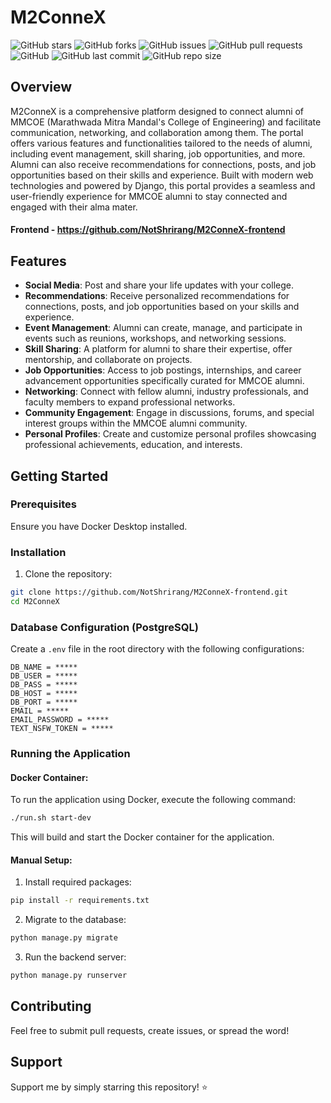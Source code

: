# M2ConneX


![GitHub stars](https://img.shields.io/github/stars/NotShrirang/M2ConneX?style=social)
![GitHub forks](https://img.shields.io/github/forks/NotShrirang/M2ConneX?style=social)
![GitHub issues](https://img.shields.io/github/issues/NotShrirang/M2ConneX)
![GitHub pull requests](https://img.shields.io/github/issues-pr/NotShrirang/M2ConneX)
![GitHub](https://img.shields.io/github/license/NotShrirang/M2ConneX)
![GitHub last commit](https://img.shields.io/github/last-commit/NotShrirang/M2ConneX)
![GitHub repo size](https://img.shields.io/github/repo-size/NotShrirang/M2ConneX)

## Overview

M2ConneX is a comprehensive platform designed to connect alumni of MMCOE (Marathwada Mitra Mandal's College of Engineering) and facilitate communication, networking, and collaboration among them. The portal offers various features and functionalities tailored to the needs of alumni, including event management, skill sharing, job opportunities, and more. Alumni can also receive recommendations for connections, posts, and job opportunities based on their skills and experience. Built with modern web technologies and powered by Django, this portal provides a seamless and user-friendly experience for MMCOE alumni to stay connected and engaged with their alma mater.

#### Frontend - https://github.com/NotShrirang/M2ConneX-frontend

## Features

- **Social Media**: Post and share your life updates with your college.
- **Recommendations**: Receive personalized recommendations for connections, posts, and job opportunities based on your skills and experience.
- **Event Management**: Alumni can create, manage, and participate in events such as reunions, workshops, and networking sessions.
- **Skill Sharing**: A platform for alumni to share their expertise, offer mentorship, and collaborate on projects.
- **Job Opportunities**: Access to job postings, internships, and career advancement opportunities specifically curated for MMCOE alumni.
- **Networking**: Connect with fellow alumni, industry professionals, and faculty members to expand professional networks.
- **Community Engagement**: Engage in discussions, forums, and special interest groups within the MMCOE alumni community.
- **Personal Profiles**: Create and customize personal profiles showcasing professional achievements, education, and interests.

## Getting Started

### Prerequisites

Ensure you have Docker Desktop installed.

### Installation

1. Clone the repository:

```sh
git clone https://github.com/NotShrirang/M2ConneX-frontend.git
cd M2ConneX
```

### Database Configuration (PostgreSQL)

Create a `.env` file in the root directory with the following configurations:
```
DB_NAME = *****
DB_USER = *****
DB_PASS = *****
DB_HOST = *****
DB_PORT = *****
EMAIL = *****
EMAIL_PASSWORD = *****
TEXT_NSFW_TOKEN = *****
```


### Running the Application

#### Docker Container:

To run the application using Docker, execute the following command:

```bash
./run.sh start-dev
```

This will build and start the Docker container for the application.

#### Manual Setup:

1. Install required packages:

```bash
pip install -r requirements.txt
```

2. Migrate to the database:
```bash
python manage.py migrate
```

3. Run the backend server:
```bash
python manage.py runserver
```

## Contributing
Feel free to submit pull requests, create issues, or spread the word!

## Support
Support me by simply starring this repository! ⭐

